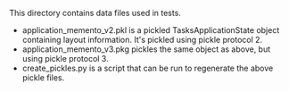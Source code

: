 This directory contains data files used in tests.

- application_memento_v2.pkl is a pickled TasksApplicationState
  object containing layout information. It's pickled using pickle
  protocol 2.
- application_memento_v3.pkg pickles the same object as above,
  but using pickle protocol 3.
- create_pickles.py is a script that can be run to regenerate the
  above pickle files.
